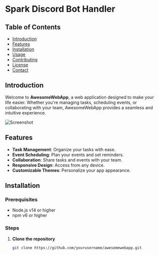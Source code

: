 # Spark Discord Bot Handler

## Table of Contents

- [Introduction](#introduction)
- [Features](#features)
- [Installation](#installation)
- [Usage](#usage)
- [Contributing](#contributing)
- [License](#license)
- [Contact](#contact)

## Introduction

Welcome to **AwesomeWebApp**, a web application designed to make your life easier. Whether you're managing tasks, scheduling events, or collaborating with your team, AwesomeWebApp provides a seamless and intuitive experience.

![Screenshot](assets/screenshot.png)

## Features

- **Task Management**: Organize your tasks with ease.
- **Event Scheduling**: Plan your events and set reminders.
- **Collaboration**: Share tasks and events with your team.
- **Responsive Design**: Access from any device.
- **Customizable Themes**: Personalize your app appearance.

## Installation

### Prerequisites

- Node.js v14 or higher
- npm v6 or higher

### Steps

1. **Clone the repository**
   ```sh
   git clone https://github.com/yourusername/awesomewebapp.git
   ```
